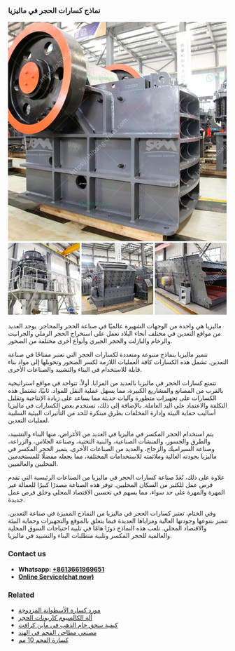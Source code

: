 <h3>نماذج كسارات الحجر في ماليزيا</h3><img src='1701854404.jpg' alt=''><p>ماليزيا هي واحدة من الوجهات الشهيرة عالميًا في صناعة الحجر والمحاجر. يوجد العديد من مواقع التعدين في مختلف أنحاء البلاد تعمل على استخراج الحجر الرملي والجرانيت والرخام والبازلت والحجر الجيري وأنواع أخرى مختلفة من الصخور.</p><p>تتميز ماليزيا بنماذج متنوعة ومتعددة لكسارات الحجر التي تعتبر مفتاحًا في صناعة التعدين. تشمل هذه الكسارات كافة العمليات اللازمة لكسر الصخور وتحويلها إلى مواد بناء قابلة للاستخدام في البناء والتشييد والصناعات الأخرى.</p><p>تتمتع كسارات الحجر في ماليزيا بالعديد من المزايا. أولاً، تتواجد في مواقع استراتيجية بالقرب من المصانع والمشاريع الكبيرة، مما يسهل عملية النقل للمواد. ثانيًا، تشتمل هذه الكسارات على تجهيزات متطورة وآليات حديثة مما يساعد على زيادة الإنتاجية وتقليل التكلفة والاعتماد على اليد العاملة. بالإضافة إلى ذلك، تستخدم بعض الكسارات في ماليزيا أساليب حماية البيئة وإدارة المخلفات بطرق مبتكرة للحد من التأثيرات البيئية السلبية لعمليات التعدين.</p><p>يتم استخدام الحجر المكسر في ماليزيا في العديد من الأغراض، منها البناء والتشييد، والطرق والجسور، والمنشآت الصناعية، والبنية التحتية، وصناعة الجلاس، والزراعة، وصناعة السيراميك والزجاج، والعديد من الصناعات الأخرى. يتميز الحجر المكسر في ماليزيا بجودته العالية وملائمته للاستخدامات المختلفة، مما يجعله مفضلًا للمستخدمين المحليين والعالميين.</p><p>علاوة على ذلك، تُعَدّ صناعة كسارات الحجر في ماليزيا من الصناعات الرئيسية التي تقدم فرص عمل للكثير من السكان المحليين. توفر هذه الصناعة مصدرًا كبيرًا للعمالة غير المهرة والمهرة على حد سواء، مما يسهم في تحسين الاقتصاد المحلي وخلق فرص عمل جديدة.</p><p>وفي الختام، تعتبر كسارات الحجر في ماليزيا من النماذج المميزة في صناعة التعدين. تتميز بتنوعها وجودتها العالية ومزاياها العديدة فيما يتعلق بالموقع والتجهيزات وحماية البيئة والاقتصاد المحلي. تلعب هذه النماذج دورًا هامًا في تلبية احتياجات السوق المحلية والعالمية للحجر المكسر وتلبية متطلبات البناء والتشييد في ماليزيا.</p><h3>Contact us</h3><ul><li><strong>Whatsapp:&nbsp;<a href="https://wa.me/8613661969651">+8613661969651</a></strong></li><li><a href="https://swt.shibang-china.com/?git&amp;zhl&amp;نماذج كسارات الحجر في ماليزيا"><strong>Online Service(chat now)</strong></a></li></ul><h3>Related</h3><ul><li><a href='مورد كسارة الأسطوانة المزدوجة.md'>مورد كسارة الأسطوانة المزدوجة</a></li><li><a href='آلة الكالسيوم كاربونات الحجر.md'>آلة الكالسيوم كاربونات الحجر</a></li><li><a href='كيفية سحق خام الذهب في ماين كرافت.md'>كيفية سحق خام الذهب في ماين كرافت</a></li><li><a href='مصنعي مطاحن الفحم في الهند.md'>مصنعي مطاحن الفحم في الهند</a></li><li><a href='كسارة الفحم 10 مم.md'>كسارة الفحم 10 مم</a></li></ul>